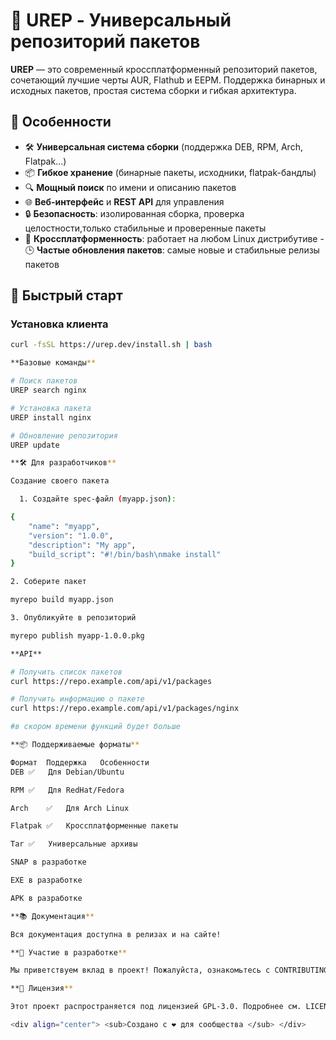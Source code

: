 # 🚀 UREP - Универсальный репозиторий пакетов

**UREP** — это современный кроссплатформенный репозиторий пакетов, сочетающий лучшие черты AUR, Flathub и EEPM. Поддержка бинарных и исходных пакетов, простая система сборки и гибкая архитектура.

## 🌟 Особенности

- 🛠️ **Универсальная система сборки** (поддержка DEB, RPM, Arch, Flatpak...)
- 📦 **Гибкое хранение** (бинарные пакеты, исходники, flatpak-бандлы)
- 🔍 **Мощный поиск** по имени и описанию пакетов
- 🌐 **Веб-интерфейс** и **REST API** для управления
- 🔒 **Безопасность**: изолированная сборка, проверка целостности,только стабильные и проверенные пакеты
- 📱 **Кроссплатформенность**: работает на любом Linux дистрибутиве
-🕒 **Частые обновления пакетов**: самые новые и стабильные релизы пакетов

## 🚀 Быстрый старт

### Установка клиента

```bash
curl -fsSL https://urep.dev/install.sh | bash

**Базовые команды**

# Поиск пакетов
UREP search nginx

# Установка пакета
UREP install nginx

# Обновление репозитория
UREP update

**🛠️ Для разработчиков**

Создание своего пакета

  1. Создайте spec-файл (myapp.json):

{
    "name": "myapp",
    "version": "1.0.0",
    "description": "My app",
    "build_script": "#!/bin/bash\nmake install"
}

2. Соберите пакет

myrepo build myapp.json

3. Опубликуйте в репозиторий

myrepo publish myapp-1.0.0.pkg

**API**

# Получить список пакетов
curl https://repo.example.com/api/v1/packages

# Получить информацию о пакете
curl https://repo.example.com/api/v1/packages/nginx

#в скором времени функций будет больше

**📦 Поддерживаемые форматы**

Формат	Поддержка	Особенности
DEB	✅	Для Debian/Ubuntu

RPM	✅	Для RedHat/Fedora

Arch	✅	Для Arch Linux

Flatpak	✅	Кроссплатформенные пакеты

Tar	✅	Универсальные архивы

SNAP в разработке

EXE в разработке

APK в разработке

**📚 Документация**

Вся документация доступна в релизах и на сайте!

**🤝 Участие в разработке**

Мы приветствуем вклад в проект! Пожалуйста, ознакомьтесь с CONTRIBUTING.md перед отправкой заявки или предложения по улучшению проекта, если вы заметели уязвимость или баг сообщите нам.

**📜 Лицензия**

Этот проект распространяется под лицензией GPL-3.0. Подробнее см. LICENSE.

<div align="center"> <sub>Создано с ❤️ для сообщества </sub> </div>
